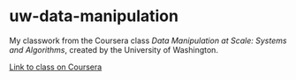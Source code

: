# uw-data-manipulation

My classwork from the Coursera class *Data Manipulation at Scale: Systems and Algorithms*, created by the University of Washington. 

[Link to class on Coursera](https://www.coursera.org/learn/data-manipulation)
